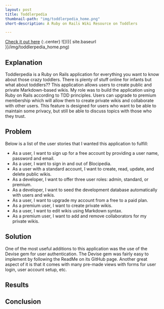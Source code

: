 ```yaml
---
layout: post
title: Toddlerpedia
thumbnail-path: "img/toddlerpedia_home.png"
short-description: A Ruby on Rails Wiki Resource on Toddlers

---
```

[Check it out here](https://toddlerpedia.herokuapp.com/)
{:.center}
![]({{ site.baseurl }}/img/toddlerpedia_home.png)

## Explanation

Toddlerpedia is a Ruby on Rails application for everything you want to know about those crazy toddlers. There is plenty of stuff online for infants but what about toddlers?? This application allows users to create public and private Markdown-based wikis. My role was to build the application using Ruby on Rails according to TDD principles. Users can upgrade to premium membership which will allow them to create private wikis and collaborate with other users. This feature is designed for users who want to be able to maintain some privacy, but still be able to discuss topics with those who they trust.

## Problem

Below is a list of the user stories that I wanted this application to fulfill:

- As a user, I want to sign up for a free account by providing a user name, password and email.
- As a user, I want to sign in and out of Blocipedia.
- As a user with a standard account, I want to create, read, update, and delete public wikis.
- As a developer, I want to offer three user roles: admin, standard, or premium.
- As a developer, I want to seed the development database automatically with users and wikis.
- As a user, I want to upgrade my account from a free to a paid plan.
- As a premium user, I want to create private wikis.
- As a user, I want to edit wikis using Markdown syntax.
- As a premium user, I want to add and remove collaborators for my private wikis.

## Solution

One of the most useful additions to this application was the use of the Devise gem for user authentication. The Devise gem was fairly easy to implement by following the ReadMe on its GitHub page. Another great aspect of it is that it comes with many pre-made views with forms for user login, user account setup, etc.

## Results


## Conclusion
